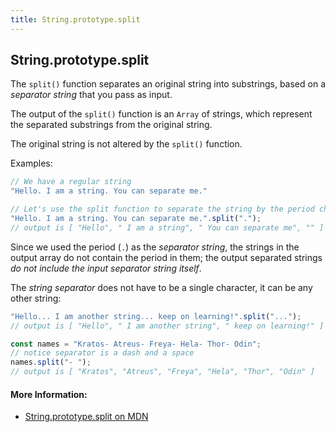 ```yaml
---
title: String.prototype.split
---
```

## String.prototype.split

The `split()` function separates an original string into substrings, based on a _separator string_ that you pass as input.

The output of the `split()` function is an `Array` of strings, which represent the separated substrings from the original string.

The original string is not altered by the `split()` function.

Examples:

```js
// We have a regular string
"Hello. I am a string. You can separate me."

// Let's use the split function to separate the string by the period character:
"Hello. I am a string. You can separate me.".split(".");
// output is [ "Hello", " I am a string", " You can separate me", "" ]
```

Since we used the period (`.`) as the _separator string_, the strings in the output array do not contain the period in them; the output separated strings _do not include the input separator string itself_.

The _string separator_ does not have to be a single character, it can be any other string:

```js
"Hello... I am another string... keep on learning!".split("...");
// output is [ "Hello", " I am another string", " keep on learning!" ]

const names = "Kratos- Atreus- Freya- Hela- Thor- Odin";
// notice separator is a dash and a space
names.split("- ");
// output is [ "Kratos", "Atreus", "Freya", "Hela", "Thor", "Odin" ]
```

#### More Information:
- [String.prototype.split on MDN](https://developer.mozilla.org/en-US/docs/Web/JavaScript/Reference/Global_Objects/String/split)

